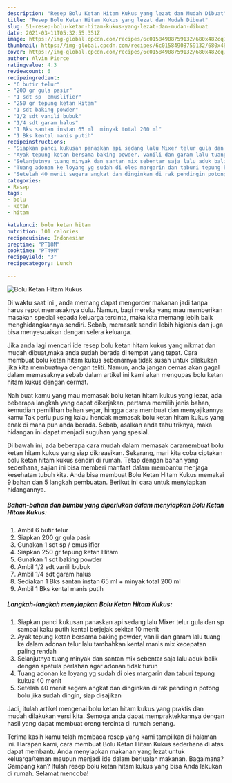 ```yaml
---
description: "Resep Bolu Ketan Hitam Kukus yang lezat dan Mudah Dibuat"
title: "Resep Bolu Ketan Hitam Kukus yang lezat dan Mudah Dibuat"
slug: 51-resep-bolu-ketan-hitam-kukus-yang-lezat-dan-mudah-dibuat
date: 2021-03-11T05:32:55.351Z
image: https://img-global.cpcdn.com/recipes/6c01584908759132/680x482cq70/bolu-ketan-hitam-kukus-foto-resep-utama.jpg
thumbnail: https://img-global.cpcdn.com/recipes/6c01584908759132/680x482cq70/bolu-ketan-hitam-kukus-foto-resep-utama.jpg
cover: https://img-global.cpcdn.com/recipes/6c01584908759132/680x482cq70/bolu-ketan-hitam-kukus-foto-resep-utama.jpg
author: Alvin Pierce
ratingvalue: 4.3
reviewcount: 6
recipeingredient:
- "6 butir telur"
- "200 gr gula pasir"
- "1 sdt sp  emuslifier"
- "250 gr tepung ketan Hitam"
- "1 sdt baking powder"
- "1/2 sdt vanili bubuk"
- "1/4 sdt garam halus"
- "1 Bks santan instan 65 ml  minyak total 200 ml"
- "1 Bks kental manis putih"
recipeinstructions:
- "Siapkan panci kukusan panaskan api sedang lalu Mixer telur gula dan sp sampai kaku putih kental berjejak sekitar 10 menit"
- "Ayak tepung ketan bersama baking powder, vanili dan garam lalu tuang ke dalam adonan telur lalu tambahkan kental manis mix kecepatan paling rendah"
- "Selanjutnya tuang minyak dan santan mix sebentar saja lalu aduk balik dengan spatula perlahan agar adonan tidak turun"
- "Tuang adonan ke loyang yg sudah di oles margarin dan taburi tepung kukus 40 menit"
- "Setelah 40 menit segera angkat dan dinginkan di rak pendingin potong bolu jika sudah dingin, siap disajikan"
categories:
- Resep
tags:
- bolu
- ketan
- hitam

katakunci: bolu ketan hitam 
nutrition: 101 calories
recipecuisine: Indonesian
preptime: "PT18M"
cooktime: "PT49M"
recipeyield: "3"
recipecategory: Lunch

---
```



![Bolu Ketan Hitam Kukus](https://img-global.cpcdn.com/recipes/6c01584908759132/680x482cq70/bolu-ketan-hitam-kukus-foto-resep-utama.jpg)

Di waktu  saat ini , anda memang dapat mengorder makanan jadi tanpa harus repot memasaknya dulu. Namun, bagi mereka yang mau memberikan masakan special kepada keluarga tercinta, maka kita memang lebih baik menghidangkannya sendiri. Sebab, memasak sendiri lebih higienis dan juga bisa menyesuaikan dengan selera keluarga.

Jika anda lagi mencari ide resep bolu ketan hitam kukus yang nikmat dan mudah dibuat,maka anda sudah berada di tempat yang tepat. Cara membuat bolu ketan hitam kukus  sebenarnya tidak susah untuk dilakukan jika kita membuatnya dengan teliti. Namun, anda jangan cemas akan gagal dalam memasaknya 
sebab dalam artikel ini kami akan mengupas bolu ketan hitam kukus dengan cermat.  



Nah buat kamu yang mau memasak bolu ketan hitam kukus yang lezat, ada beberapa langkah yang dapat dikerjakan, pertama memilih jenis bahan, kemudian pemilihan bahan segar, hingga cara membuat dan menyajikannya. kamu Tak perlu pusing kalau hendak memasak bolu ketan hitam kukus yang enak di mana pun anda berada. Sebab, asalkan anda  tahu triknya, maka hidangan ini dapat menjadi suguhan yang spesial.

Di bawah ini, ada beberapa cara mudah dalam memasak caramembuat bolu ketan hitam kukus yang siap dikreasikan. Sekarang, mari kita coba ciptakan bolu ketan hitam kukus sendiri di rumah. Tetap dengan bahan yang sederhana, sajian ini bisa memberi manfaat dalam membantu menjaga kesehatan tubuh kita. Anda bisa membuat Bolu Ketan Hitam Kukus memakai 9 bahan dan 5 langkah pembuatan. Berikut ini cara untuk menyiapkan hidangannya.

<!--inarticleads1-->

##### Bahan-bahan dan bumbu yang diperlukan dalam menyiapkan Bolu Ketan Hitam Kukus:

1. Ambil 6 butir telur
1. Siapkan 200 gr gula pasir
1. Gunakan 1 sdt sp / emuslifier
1. Siapkan 250 gr tepung ketan Hitam
1. Gunakan 1 sdt baking powder
1. Ambil 1/2 sdt vanili bubuk
1. Ambil 1/4 sdt garam halus
1. Sediakan 1 Bks santan instan 65 ml + minyak total 200 ml
1. Ambil 1 Bks kental manis putih




<!--inarticleads2-->

##### Langkah-langkah menyiapkan Bolu Ketan Hitam Kukus:

1. Siapkan panci kukusan panaskan api sedang lalu Mixer telur gula dan sp sampai kaku putih kental berjejak sekitar 10 menit
1. Ayak tepung ketan bersama baking powder, vanili dan garam lalu tuang ke dalam adonan telur lalu tambahkan kental manis mix kecepatan paling rendah
1. Selanjutnya tuang minyak dan santan mix sebentar saja lalu aduk balik dengan spatula perlahan agar adonan tidak turun
1. Tuang adonan ke loyang yg sudah di oles margarin dan taburi tepung kukus 40 menit
1. Setelah 40 menit segera angkat dan dinginkan di rak pendingin potong bolu jika sudah dingin, siap disajikan




Jadi, itulah artikel mengenai  bolu ketan hitam kukus  yang praktis dan mudah dilakukan versi kita. Semoga anda dapat mempraktekkannya dengan hasil yang dapat membuat oreng tercinta di rumah senang. 

Terima kasih kamu telah membaca resep yang kami tampilkan di halaman ini. Harapan kami, cara membuat  Bolu Ketan Hitam Kukus sederhana di atas dapat membantu Anda menyiapkan makanan yang lezat untuk keluarga/teman maupun menjadi ide dalam berjualan makanan. Bagaimana? Gampang kan? Itulah resep bolu ketan hitam kukus yang bisa Anda lakukan di rumah. Selamat mencoba!

